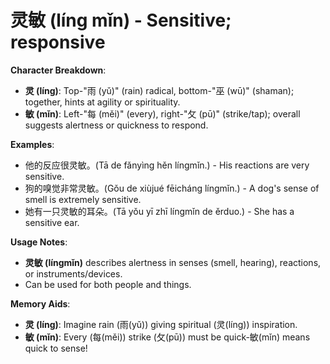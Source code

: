 # **灵敏 (líng mǐn) - Sensitive; responsive**

**Character Breakdown**:  
- **灵 (líng)**: Top-"雨 (yǔ)" (rain) radical, bottom-"巫 (wū)" (shaman); together, hints at agility or spirituality.  
- **敏 (mǐn)**: Left-"每 (měi)" (every), right-"攵 (pū)" (strike/tap); overall suggests alertness or quickness to respond.

**Examples**:  
- 他的反应很灵敏。(Tā de fǎnyìng hěn língmǐn.) - His reactions are very sensitive.  
- 狗的嗅觉非常灵敏。(Gǒu de xiùjué fēicháng língmǐn.) - A dog's sense of smell is extremely sensitive.  
- 她有一只灵敏的耳朵。(Tā yǒu yī zhī língmǐn de ěrduo.) - She has a sensitive ear.

**Usage Notes**:  
- **灵敏 (língmǐn)** describes alertness in senses (smell, hearing), reactions, or instruments/devices.  
- Can be used for both people and things.

**Memory Aids**:  
- **灵 (líng)**: Imagine rain (雨(yǔ)) giving spiritual (灵(líng)) inspiration.  
- **敏 (mǐn)**: Every (每(měi)) strike (攵(pū)) must be quick-敏(mǐn) means quick to sense!
